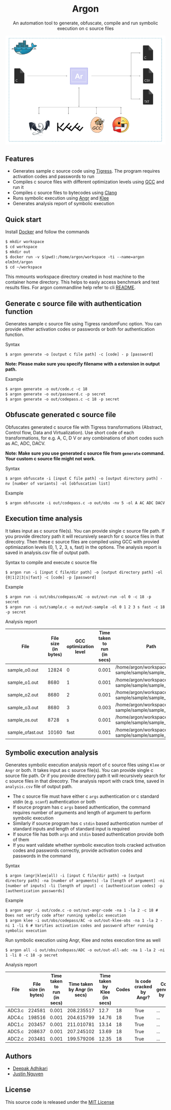 <h1 align="center">Argon</h1>
<p align="center">
  An automation tool to generate, obfuscate, compile and run symbolic execution on c source files
</p>

![Argon Architecture](architecture.png)


## Features

- Generates sample c source code using [Tigress](http://tigress.cs.arizona.edu/). The program requires activation codes and passwords to run 
- Compiles c source files with different optimization levels using [GCC](https://gcc.gnu.org/) and run it
- Compiles c source files to bytecodes using [Clang](https://clang.llvm.org/)
- Runs symbolic execution using [Angr](http://angr.io/) and [Klee](https://github.com/klee/)
- Generates analysis report of symbolic execution


## Quick start

Install [Docker](https://www.docker.com/) and follow the commands

```
$ mkdir workspace
$ cd workspace
$ mkdir out
$ docker run -v $(pwd):/home/argon/workspace -ti --name=argon elm3nt/argon
$ cd ~/workspace
```
This mmounts workspace directory created in host machine to the container home directory. This helps to easly access benchmark and test results files. For argon commandline help refer to cli [README](cli/README.md).


## Generate c source file with authentication function

Generates sample c source file using Tigress randomFunc option. You can provide either activation codes or passwords or both for authentication function.

Syntax
```
$ argon generate -o [output c file path] -c [code] - p [password]
```

**Note: Please make sure you specify filename with a extension in output path.**


Example
```
$ argon generate -o out/code.c -c 18
$ argon generate -o out/password.c -p secret
$ argon generate -o out/codepass.c -c 18 -p secret
```

## Obfuscate generated c source file

Obfuscates generated c source file with Tigress transformations (Abstract, Control flow, Data and Virtualization). Use short code of each transformations, for e.g. A, C, D V or any combinations of short codes such as AC, ADC, DACV.  

**Note: Make sure you use generated c source file from `generate` command. Your custom c source file might not work.**

Syntax
```
$ argon obfuscate -i [input C file path] -o [output directory path] -nv [number of variants] -ol [obfuscation list]
```

Example
```
$ argon obfuscate -i out/codepass.c -o out/obs -nv 5 -ol A AC ADC DACV
```

## Execution time analysis

It takes input as c source file(s). You can provide single c source file path. If you provide directory path it will recursively search for c source files in that direcotry. Then these c source files are compiled using GCC with provied optimiazation levels (0, 1, 2, 3, s, fast) in the options. The analysis report is saved in analysis.csv file of output path.

Syntax to compile and execute c source file 

```
$ argon run -i [input C file/dir path] -o [output directory path] -ol {0|1|2|3|s|fast} -c [code] -p [password]
```

Example
```
$ argon run -i out/obs/codepass/AC -o out/out-run -ol 0 -c 18 -p secret
$ argon run -i out/sample.c -o out/out-sample -ol 0 1 2 3 s fast -c 18 -p secret
```

Analysis report

|File|File size (in bytes)|GCC optimization level|Time taken to run (in secs)|Path|
|----|--------------------|----------------------|---------------------------|----|
|sample_o0.out|12824|0|0.001|/home/argon/workspace/out/out-sample/sample/sample_o0.out|
|sample_o1.out|8680|1|0.001|/home/argon/workspace/out/out-sample/sample/sample_o1.out|
|sample_o2.out|8680|2|0.001|/home/argon/workspace/out/out-sample/sample/sample_o2.out|
|sample_o3.out|8680|3|0.003|/home/argon/workspace/out/out-sample/sample/sample_o3.out|
|sample_os.out|8728|s|0.001|/home/argon/workspace/out/out-sample/sample/sample_os.out|
|sample_ofast.out|10160|fast|0.001|/home/argon/workspace/out/out-sample/sample/sample_ofast.out|


## Symbolic execution analysis

Generates symbolic execution analysis report of c source files using `Klee` or `Angr` or both. It takes input as c source file(s). You can provide single c source file path. Or if you provide directory path it will recursively search for c source files in that direcotry. The analysis report with crack time,  saved in `analysis.csv` file of output path.
- The c source file must have either c `args` authentication or c standard stdin (e.g. `scanf`) authentication or both
- If source program has c `args` based authentication, the command requires number of arguments and length of argument to perform symbolic execution
- Similarly if source program has c `stdin` based authentication number of standard inputs and length of standard input is required
- If source file has both `args` and `stdin` based authentication provide both of them
- If you want validate whether symbolic execution tools cracked activation codes and passwords correctly, provide activation codes and passwords in the command

Syntax
```
$ argon (angr|klee|all) -i [input C file/dir path] -o [output directory path] -na [number of arguments] -la [length of argument] -ni [number of inputs] -li [length of input] -c [authentication codes] -p [authentication passwords]
```

Example
```
$ argon angr -i out/code.c -o out/out-angr-code -na 1 -la 2 -c 18 # Does not verify code after running symbolic execution
$ argon klee -i out/obs/codepass/AC -o out/out-klee-obs -na 1 -la 2 -ni 1 -li 6 # Varifies activation codes and password after running symbolic execution
```

Run symbolic execution using Angr, Klee and notes execution time as well
```
$ argon all -i out/obs/codepass/ADC -o out/out-all-adc -na 1 -la 2 -ni 1 -li 8 -c 18 -p secret

```
Analysis report

|File|File size (in bytes)|Time taken to run (in secs)|Time taken by Angr (in secs)|Time taken by Klee (in secs)|Codes|Is code cracked by Angr?|Codes generated by Angr|Is code cracked by Klee?|Codes generated by Klee|Passwords|Is password cracked by Angr|Passwords generated by Angr|Is password cracked by Klee|Passwords generated by Klee|Path|
|----|--------------------|---------------------------|----------------------------|----------------------------|-----|------------------------|-----------------------|------------------------|-----------------------|---------|---------------------------|---------------------------|---------------------------|---------------------------|----|
|ADC3.c|224581|0.001|208.235517|12.7|18|True|...|True|...|secret|True|...|True|...|/home/argon/workspace/out/obs/codepass/ADC/ADC3.c|
|ADC4.c|198516|0.001|204.615799|14.76|18|True|...|True|...|secret|True|...|True|...|/home/argon/workspace/out/obs/codepass/ADC/ADC4.c|
|ADC1.c|203457|0.001|211.010781|13.14|18|True|...|True|...|secret|True|...|True|...|/home/argon/workspace/out/obs/codepass/ADC/ADC1.c|
|ADC5.c|208637|0.001|207.245102|13.69|18|True|...|True|...|secret|True|...|True|...|/home/argon/workspace/out/obs/codepass/ADC/ADC5.c|
|ADC2.c|203481|0.001|199.579206|12.35|18|True|...|True|...|secret|True|...|True|...|/home/argon/workspace/out/obs/codepass/ADC/ADC2.c|


## Authors

* [Deepak Adhikari](https://github.com/deepsadhi)
* [Justin Nguyen](https://github.com/Thienx99)


## License

This source code is released under the [MIT License](LICENSE)

